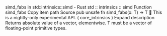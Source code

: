 simd_fabs in std::intrinsics::simd - Rust
std
::
intrinsics
::
simd
Function
simd_fabs
Copy item path
Source
pub unsafe fn simd_fabs<T>(x: T) -> T
🔬
This is a nightly-only experimental API. (
core_intrinsics
)
Expand description
Returns absolute value of a vector, elementwise.
T
must be a vector of floating-point primitive types.